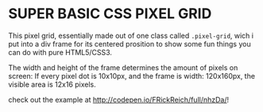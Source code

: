 # SUPER BASIC CSS PIXEL GRID

This pixel grid, essentially made out of one class called `.pixel-grid`, wich i put into a div frame for its centered prosition to show some fun things you can do with pure HTML5/CSS3.

The width and height of the frame determines the amount of pixels on screen:
If every pixel dot is 10x10px, and the frame is width: 120x160px, the visible area is 12x16 pixels.

check out the example at <http://codepen.io/FRickReich/full/nhzDa/>!